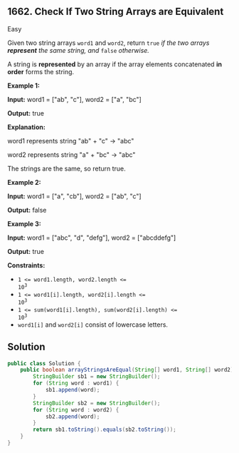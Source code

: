 ## 1662\. Check If Two String Arrays are Equivalent

Easy

Given two string arrays `word1` and `word2`, return `true` _if the two arrays **represent** the same string, and_ `false` _otherwise._

A string is **represented** by an array if the array elements concatenated **in order** forms the string.

**Example 1:**

**Input:** word1 = ["ab", "c"], word2 = ["a", "bc"]

**Output:** true

**Explanation:**

word1 represents string "ab" + "c" -> "abc"

word2 represents string "a" + "bc" -> "abc"

The strings are the same, so return true.

**Example 2:**

**Input:** word1 = ["a", "cb"], word2 = ["ab", "c"]

**Output:** false

**Example 3:**

**Input:** word1 = ["abc", "d", "defg"], word2 = ["abcddefg"]

**Output:** true

**Constraints:**

*   <code>1 <= word1.length, word2.length <= 10<sup>3</sup></code>
*   <code>1 <= word1[i].length, word2[i].length <= 10<sup>3</sup></code>
*   <code>1 <= sum(word1[i].length), sum(word2[i].length) <= 10<sup>3</sup></code>
*   `word1[i]` and `word2[i]` consist of lowercase letters.

## Solution

```java
public class Solution {
    public boolean arrayStringsAreEqual(String[] word1, String[] word2) {
        StringBuilder sb1 = new StringBuilder();
        for (String word : word1) {
            sb1.append(word);
        }
        StringBuilder sb2 = new StringBuilder();
        for (String word : word2) {
            sb2.append(word);
        }
        return sb1.toString().equals(sb2.toString());
    }
}
```